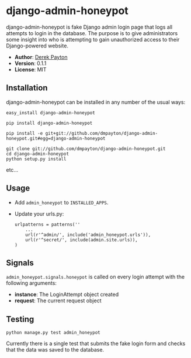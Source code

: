 # django-admin-honeypot

django-admin-honeypot is fake Django admin login page that logs all attempts to login in the database. The purpose is to give administrators some insight into who is attempting to gain unauthorized access to their Django-powered website.

* **Author**: [Derek Payton](http://dmpayton.com)
* **Version**: 0.1.1
* **License**: MIT

## Installation

django-admin-honeypot can be installed in any number of the usual ways:

```
easy_install django-admin-honeypot
```

```
pip install django-admin-honeypot
```

```
pip install -e git+git://github.com/dmpayton/django-admin-honeypot.git#egg=django-admin-honeypot
```

```
git clone git://github.com/dmpayton/django-admin-honeypot.git
cd django-admin-honeypot
python setup.py install
```

etc...

## Usage

* Add `admin_honeypot` to `INSTALLED_APPS`.
* Update your urls.py:

    ```
    urlpatterns = patterns(''
        ...
        url(r'^admin/', include('admin_honeypot.urls')),
        url(r'^secret/', include(admin.site.urls)),
    )
    ```

## Signals

`admin_honeypot.signals.honeypot` is called on every login attempt with the following arguments:

* **instance**: The LoginAttempt object created
* **request**: The current request object

## Testing

    python manage.py test admin_honeypot

Currently there is a single test that submits the fake login form and checks that the data was saved to the database.
